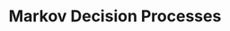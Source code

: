 ---
title: "Markov Decision Processes"
linktitle: "Markov Decision Processes"
toc: true
type: docs
draft: false
menu:
  mlis_rl:
    parent: "pg_drl"
    weight: 1

# Prev/next pager order (if `docs_section_pager` enabled in `params.toml`)
weight: 10
---